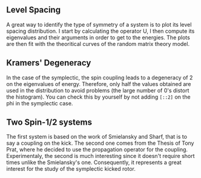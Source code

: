## Level Spacing

A great way to identify the type of symmetry of a system is to plot its level spacing distribution. I start by calculating the operator U, I then compute its eigenvalues
and their arguments in order to get to the energies. The plots are then fit with the theoritical curves of the random matrix theory model.

## Kramers' Degeneracy

In the case of the symplectic, the spin coupling leads to a degeneracy of 2 on the eigenvalues of energy. Therefore, only half the values obtained are used
in the distribution to avoid problems (the large number of 0's distort the histogram). You can check this by yourself by not adding `[::2]` on the phi in the symplectic case.

## Two Spin-1/2 systems

The first system is based on the work of Smielansky and Sharf, that is to say a coupling on the kick. The second one comes from the Thesis of Tony Prat, where he 
decided to use the propagation operator for the coupling. Experimentaly, the second is much interesting since it doesn't require short times unlike the Smielansky's one.
Consequently, it represents a great interest for the study of the symplectic kicked rotor.
